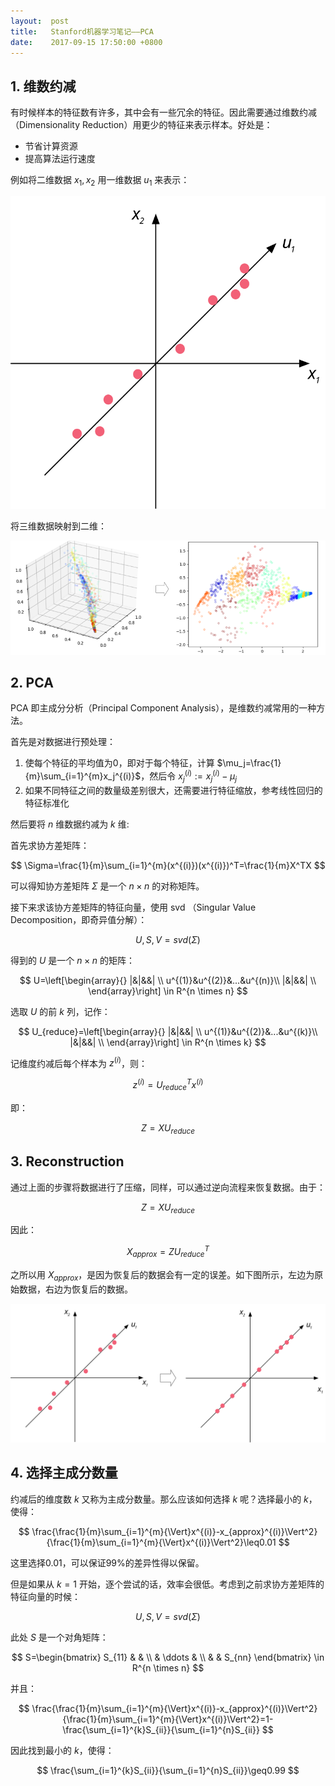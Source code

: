 ```yaml
---
layout:  post
title:   Stanford机器学习笔记——PCA
date:    2017-09-15 17:50:00 +0800
---
```


## 1. 维数约减

有时候样本的特征数有许多，其中会有一些冗余的特征。因此需要通过维数约减（Dimensionality Reduction）用更少的特征来表示样本。好处是：

- 节省计算资源
- 提高算法运行速度

例如将二维数据 $x_1,x_2$ 用一维数据 $u_1$ 来表示：

![](./img/2017/09/15/pca-1.svg)

将三维数据映射到二维：

![](./img/2017/09/15/pca-2.png)

## 2. PCA

PCA 即主成分分析（Principal Component Analysis），是维数约减常用的一种方法。

首先是对数据进行预处理：

1. 使每个特征的平均值为0，即对于每个特征，计算 $\mu_j=\frac{1}{m}\sum_{i=1}^{m}x_j^{(i)}$，然后令 $x_j^{(i)}:=x_j^{(i)}-\mu_j$
2. 如果不同特征之间的数量级差别很大，还需要进行特征缩放，参考线性回归的特征标准化

然后要将 $n$ 维数据约减为 $k$ 维:

首先求协方差矩阵：

$$ \Sigma=\frac{1}{m}\sum_{i=1}^{m}(x^{(i)})(x^{(i)})^T=\frac{1}{m}X^TX $$

可以得知协方差矩阵 $\Sigma$ 是一个 $n{\times}n$ 的对称矩阵。

接下来求该协方差矩阵的特征向量，使用 svd （Singular Value Decomposition，即奇异值分解）：

$$ U,S,V=svd(\Sigma) $$

得到的 $U$ 是一个 $n{\times}n$ 的矩阵：

$$
U=\left[\begin{array}{}
|&|&&| \\
u^{(1)}&u^{(2)}&...&u^{(n)}\\
|&|&&| \\
\end{array}\right]
\in R^{n \times n}
$$

选取 $U$ 的前 $k$ 列，记作：

$$
U_{reduce}=\left[\begin{array}{}
|&|&&| \\
u^{(1)}&u^{(2)}&...&u^{(k)}\\
|&|&&| \\
\end{array}\right]
\in R^{n \times k}
$$

记维度约减后每个样本为 $z^{(i)}$，则：

$$ z^{(i)}=U_{reduce}^Tx^{(i)} $$

即：

$$ Z=XU_{reduce} $$

## 3. Reconstruction

通过上面的步骤将数据进行了压缩，同样，可以通过逆向流程来恢复数据。由于：

$$ Z=XU_{reduce} $$

因此：

$$ X_{approx}=ZU_{reduce}^T $$

之所以用 $X_{approx}$，是因为恢复后的数据会有一定的误差。如下图所示，左边为原始数据，右边为恢复后的数据。

![](./img/2017/09/15/pca-3.svg)

## 4. 选择主成分数量

约减后的维度数 $k$ 又称为主成分数量。那么应该如何选择 $k$ 呢？选择最小的 $k$，使得：

$$ \frac{\frac{1}{m}\sum_{i=1}^{m}{\Vert}x^{(i)}-x_{approx}^{(i)}\Vert^2}{\frac{1}{m}\sum_{i=1}^{m}{\Vert}x^{(i)}\Vert^2}\leq0.01 $$

这里选择0.01，可以保证99%的差异性得以保留。

但是如果从 $k=1$ 开始，逐个尝试的话，效率会很低。考虑到之前求协方差矩阵的特征向量的时候：

$$ U,S,V=svd(\Sigma) $$

此处 $S$ 是一个对角矩阵：

$$
S=\begin{bmatrix}
  S_{11} & & \\
  & \ddots & \\
  & & S_{nn}
\end{bmatrix}
\in R^{n \times n}
$$

并且：

$$ \frac{\frac{1}{m}\sum_{i=1}^{m}{\Vert}x^{(i)}-x_{approx}^{(i)}\Vert^2}{\frac{1}{m}\sum_{i=1}^{m}{\Vert}x^{(i)}\Vert^2}=1-\frac{\sum_{i=1}^{k}S_{ii}}{\sum_{i=1}^{n}S_{ii}} $$

因此找到最小的 $k$，使得：

$$ \frac{\sum_{i=1}^{k}S_{ii}}{\sum_{i=1}^{n}S_{ii}}\geq0.99 $$
